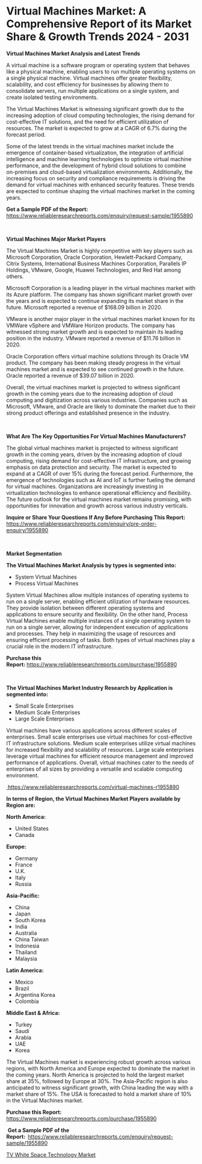 <p><h1>Virtual Machines Market: A Comprehensive Report of its Market Share & Growth Trends 2024 - 2031</h1></p><p><strong>Virtual Machines Market Analysis and Latest Trends</strong></p>
<p><p>A virtual machine is a software program or operating system that behaves like a physical machine, enabling users to run multiple operating systems on a single physical machine. Virtual machines offer greater flexibility, scalability, and cost efficiency for businesses by allowing them to consolidate servers, run multiple applications on a single system, and create isolated testing environments.</p><p>The Virtual Machines Market is witnessing significant growth due to the increasing adoption of cloud computing technologies, the rising demand for cost-effective IT solutions, and the need for efficient utilization of resources. The market is expected to grow at a CAGR of 6.7% during the forecast period.</p><p>Some of the latest trends in the virtual machines market include the emergence of container-based virtualization, the integration of artificial intelligence and machine learning technologies to optimize virtual machine performance, and the development of hybrid cloud solutions to combine on-premises and cloud-based virtualization environments. Additionally, the increasing focus on security and compliance requirements is driving the demand for virtual machines with enhanced security features. These trends are expected to continue shaping the virtual machines market in the coming years.</p></p>
<p><strong>Get a Sample PDF of the Report:&nbsp;</strong> <a href="https://www.reliableresearchreports.com/enquiry/request-sample/1955890">https://www.reliableresearchreports.com/enquiry/request-sample/1955890</a></p>
<p>&nbsp;</p>
<p><strong>Virtual Machines Major Market Players</strong></p>
<p><p>The Virtual Machines Market is highly competitive with key players such as Microsoft Corporation, Oracle Corporation, Hewlett-Packard Company, Citrix Systems, International Business Machines Corporation, Parallels IP Holdings, VMware, Google, Huawei Technologies, and Red Hat among others.</p><p>Microsoft Corporation is a leading player in the virtual machines market with its Azure platform. The company has shown significant market growth over the years and is expected to continue expanding its market share in the future. Microsoft reported a revenue of $168.09 billion in 2020.</p><p>VMware is another major player in the virtual machines market known for its VMWare vSphere and VMWare Horizon products. The company has witnessed strong market growth and is expected to maintain its leading position in the industry. VMware reported a revenue of $11.76 billion in 2020.</p><p>Oracle Corporation offers virtual machine solutions through its Oracle VM product. The company has been making steady progress in the virtual machines market and is expected to see continued growth in the future. Oracle reported a revenue of $39.07 billion in 2020.</p><p>Overall, the virtual machines market is projected to witness significant growth in the coming years due to the increasing adoption of cloud computing and digitization across various industries. Companies such as Microsoft, VMware, and Oracle are likely to dominate the market due to their strong product offerings and established presence in the industry.</p></p>
<p>&nbsp;</p>
<p><strong>What Are The Key Opportunities For Virtual Machines Manufacturers?</strong></p>
<p><p>The global virtual machines market is projected to witness significant growth in the coming years, driven by the increasing adoption of cloud computing, rising demand for cost-effective IT infrastructure, and growing emphasis on data protection and security. The market is expected to expand at a CAGR of over 15% during the forecast period. Furthermore, the emergence of technologies such as AI and IoT is further fueling the demand for virtual machines. Organizations are increasingly investing in virtualization technologies to enhance operational efficiency and flexibility. The future outlook for the virtual machines market remains promising, with opportunities for innovation and growth across various industry verticals.</p></p>
<p><strong>Inquire or Share Your Questions If Any Before Purchasing This Report:</strong> <a href="https://www.reliableresearchreports.com/enquiry/pre-order-enquiry/1955890">https://www.reliableresearchreports.com/enquiry/pre-order-enquiry/1955890</a></p>
<p>&nbsp;</p>
<p><strong>Market Segmentation</strong></p>
<p><strong>The Virtual Machines Market Analysis by types is segmented into:</strong></p>
<p><ul><li>System Virtual Machines</li><li>Process Virtual Machines</li></ul></p>
<p><p>System Virtual Machines allow multiple instances of operating systems to run on a single server, enabling efficient utilization of hardware resources. They provide isolation between different operating systems and applications to ensure security and flexibility. On the other hand, Process Virtual Machines enable multiple instances of a single operating system to run on a single server, allowing for independent execution of applications and processes. They help in maximizing the usage of resources and ensuring efficient processing of tasks. Both types of virtual machines play a crucial role in the modern IT infrastructure.</p></p>
<p><strong>Purchase this Report:&nbsp;</strong><a href="https://www.reliableresearchreports.com/purchase/1955890">https://www.reliableresearchreports.com/purchase/1955890</a></p>
<p>&nbsp;</p>
<p><strong>The Virtual Machines Market Industry Research by Application is segmented into:</strong></p>
<p><ul><li>Small Scale Enterprises</li><li>Medium Scale Enterprises</li><li>Large Scale Enterprises</li></ul></p>
<p><p>Virtual machines have various applications across different scales of enterprises. Small scale enterprises use virtual machines for cost-effective IT infrastructure solutions. Medium scale enterprises utilize virtual machines for increased flexibility and scalability of resources. Large scale enterprises leverage virtual machines for efficient resource management and improved performance of applications. Overall, virtual machines cater to the needs of enterprises of all sizes by providing a versatile and scalable computing environment.</p></p>
<p><a href="https://www.reliableresearchreports.com/virtual-machines-r1955890">&nbsp;https://www.reliableresearchreports.com/virtual-machines-r1955890</a></p>
<p><strong>In terms of Region, the Virtual Machines Market Players available by Region are:</strong></p>
<p>
    <p> <strong> North America: </strong>
        <ul>
            <li>United States</li>
            <li>Canada</li>
        </ul>
        </p> 
    <p> <strong> Europe: </strong>
        <ul>
            <li>Germany</li>
            <li>France</li>
            <li>U.K.</li>
            <li>Italy</li>
            <li>Russia</li>
        </ul>
        </p> 
    <p> <strong> Asia-Pacific: </strong>
        <ul>
            <li>China</li>
            <li>Japan</li>
            <li>South Korea</li>
            <li>India</li>
            <li>Australia</li>
            <li>China Taiwan</li>
            <li>Indonesia</li>
            <li>Thailand</li>
            <li>Malaysia</li>
        </ul>
        </p> 
    <p> <strong> Latin America: </strong>
        <ul>
            <li>Mexico</li>
            <li>Brazil</li>
            <li>Argentina Korea</li>
            <li>Colombia</li>
        </ul>
        </p> 
    <p> <strong> Middle East & Africa: </strong>
        <ul>
            <li>Turkey</li>
            <li>Saudi</li>
            <li>Arabia</li>
            <li>UAE</li>
            <li>Korea</li>
        </ul>
    </p>
    </p>
<p><p>The Virtual Machines market is experiencing robust growth across various regions, with North America and Europe expected to dominate the market in the coming years. North America is projected to hold the largest market share at 35%, followed by Europe at 30%. The Asia-Pacific region is also anticipated to witness significant growth, with China leading the way with a market share of 15%. The USA is forecasted to hold a market share of 10% in the Virtual Machines market.</p></p>
<p><strong>Purchase this Report: </strong><a href="https://www.reliableresearchreports.com/purchase/1955890">https://www.reliableresearchreports.com/purchase/1955890</a></p>
<p>&nbsp;<strong>Get a Sample PDF of the Report:&nbsp;&nbsp;</strong><a href="https://www.reliableresearchreports.com/enquiry/request-sample/1955890">https://www.reliableresearchreports.com/enquiry/request-sample/1955890</a></p>
<p><strong></strong></p>
<p><p><a href="https://github.com/NorbertYates/Market-Research-Report-List-4/blob/main/tv-white-space-technology-market.md">TV White Space Technology Market</a></p></p>